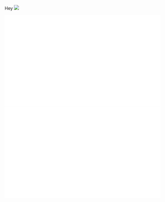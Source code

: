 Hey <img src="https://github.com/TheDudeThatCode/TheDudeThatCode/blob/master/Assets/Hi.gif" width="29px">




<a href="https://github.com/fauji2317/stat">
<img src="https://raw.githubusercontent.com/Diaz1401/github-stats/master/generated/overview.svg#gh-dark-mode-only" /><img src="https://raw.githubusercontent.com/Diaz1401/github-stats/master/generated/languages.svg#gh-dark-mode-only" />
</a>
